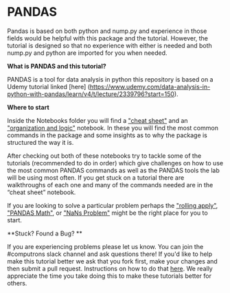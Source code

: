 # PANDAS

Pandas is based on both python and nump.py and experience in those fields would be helpful with this package and the tutorial. However, the tutorial is designed so that no experience with either is needed and both nump.py and python are imported for you when needed. 


**What is PANDAS and this tutorial?** 

PANDAS is a tool for data analysis in python this repository is based on a Udemy tutorial linked [here] (https://www.udemy.com/data-analysis-in-python-with-pandas/learn/v4/t/lecture/2339796?start=150).  

**Where to start**

Inside the Notebooks folder you will find a  ["cheat sheet"](https://github.com/ContextLab/Tutorials/blob/master/PANDAS/Notebooks/Cheat%20Sheet.ipynb) and an ["organization and logic"](https://github.com/ContextLab/Tutorials/blob/master/PANDAS/Notebooks/PANDAS%20organization%20and%20logic.ipynb) notebook. In these you will find the most common commands in the package and some insights as to why the package is structured the way it is. 

After checking out both of these notebooks try to tackle some of the tutorials (recommended to do in order) which give challenges on how to use the most common PANDAS commands as well as the PANDAS tools the lab will be using most often. If you get stuck on a tutorial there are walkthroughs of each one and many of the commands needed are in the “cheat sheet” notebook.

If you are looking to solve a particular problem perhaps the ["rolling apply"](https://github.com/ContextLab/Tutorials/blob/master/PANDAS/Notebooks/Rolling%20Apply%20Tutorial%20.ipynb), ["PANDAS Math"](https://github.com/ContextLab/Tutorials/blob/master/PANDAS/Notebooks/PANDAS%20Math.ipynb), or ["NaNs Problem"](https://github.com/ContextLab/Tutorials/blob/master/PANDAS/Notebooks/NaNs%20Problem.ipynb) might be the right place for you to start.


**Stuck? Found a Bug? **

If you are experiencing problems please let us know. You can join the #computrons slack channel and ask questions there! If you'd like to help make this tutorial better we ask that you fork first, make your changes and then submit a pull request. Instructions on how to do that [here](https://gist.github.com/Chaser324/ce0505fbed06b947d962). We really appreciate the time you take doing this to make these tutorials better for others.


